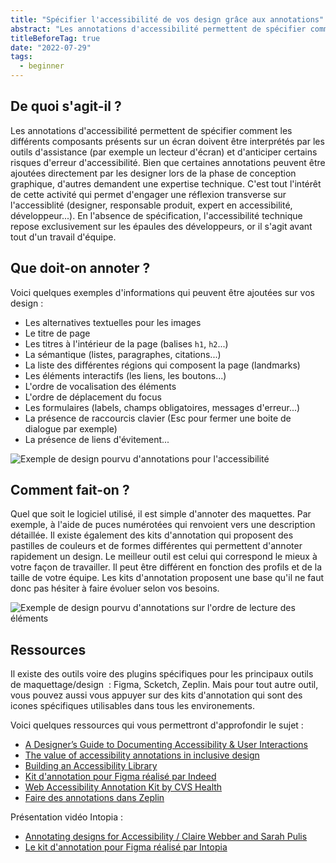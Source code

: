 ```yaml
---
title: "Spécifier l'accessibilité de vos design grâce aux annotations"
abstract: "Les annotations d'accessibilité permettent de spécifier comment les différents composants présents sur un écran doivent être interprétés par les outils d'assistance"
titleBeforeTag: true
date: "2022-07-29"
tags:
  - beginner
---
```


## De quoi s'agit-il ?

Les annotations d'accessibilité permettent de spécifier comment les différents composants présents sur un écran doivent être interprétés par les outils d'assistance (par exemple un lecteur d'écran) et d'anticiper certains risques d'erreur d'accessibilité. Bien que certaines annotations peuvent être ajoutées directement par les designer lors de la phase de conception graphique, d'autres demandent une expertise technique. C'est tout l'intérêt de cette activité qui permet d'engager une réflexion transverse sur l'accessiblité (designer, responsable produit, expert en accessibilité, développeur...). 
En l'absence de spécification, l'accessibilité technique repose exclusivement sur les épaules des développeurs, or il s'agit avant tout d'un travail d'équipe.

## Que doit-on annoter ?

Voici quelques exemples d'informations qui peuvent être ajoutées sur vos design&nbsp;: 
- Les alternatives textuelles pour les images
- Le titre de page
- Les titres à l'intérieur de la page (balises `h1`, `h2`...)
- La sémantique (listes, paragraphes, citations...)
- La liste des différentes régions qui composent la page (landmarks)
- Les éléments interactifs (les liens, les boutons...)
- L'ordre de vocalisation des éléments
- L'ordre de déplacement du focus
- Les formulaires (labels, champs obligatoires, messages d'erreur...)
- La présence de raccourcis clavier (Esc pour fermer une boite de dialogue par exemple)
- La présence de liens d'évitement...

<img src="../images/annotations/exemple.png" alt="Exemple de design pourvu d'annotations pour l'accessibilité" title="Exemple de design pourvu d'annotations pour l'accessibilité" class="img-fluid">


## Comment fait-on ?

Quel que soit le logiciel utilisé, il est simple d'annoter des maquettes. Par exemple, à l'aide de puces numérotées qui renvoient vers une description détaillée. Il existe également des kits d'annotation qui proposent des pastilles de couleurs et de formes différentes qui permettent d'annoter rapidement un design. Le meilleur outil est celui qui correspond le mieux à votre façon de travailler. Il peut être différent en fonction des profils et de la taille de votre équipe. Les kits d'annotation proposent une base qu'il ne faut donc pas hésiter à faire évoluer selon vos besoins.

<img src="../images/annotations/ordre de lecture.png" alt="Exemple de design pourvu d'annotations sur l'ordre de lecture des éléments" title="Exemple de design pourvu d'annotations sur l'ordre de lecture des éléments" class="img-fluid">


## Ressources

Il existe des outils voire des plugins spécifiques pour les principaux outils de maquettage/design&nbsp; : Figma, Scketch, Zeplin.
Mais pour tout autre outil, vous pouvez aussi vous appuyer sur des kits d'annotation qui sont des icones spécifiques utilisables dans tous les environements.

Voici quelques ressources qui vous permettront d'approfondir le sujet&nbsp;: 
- <a href="https://stephaniewalter.design/blog/a-designers-guide-to-documenting-accessibility-user-interactions/" lang="en" hreflang="en">A Designer’s Guide to Documenting Accessibility & User Interactions</a>
- <a href="https://tangible.is/en/thinking/2024/10/the-value-of-accessibility-annotations-in-inclusive-design" lang="en" hreflang="en">The value of accessibility annotations in inclusive design</a>
- <a lang="en" hreflang="en" href="https://medium.com/indeed-design/building-an-accessibility-library-e134e9012c17">Building an Accessibility Library</a>
- <a hreflang="en" href="https://www.figma.com/community/file/953682768192596304">Kit d'annotation pour Figma réalisé par Indeed</a>
- <a hreflang="en" href="https://www.figma.com/community/file/1311421011482282592">Web Accessibility Annotation Kit by CVS Health</a>
- <a hreflang="en" href="https://blog.zeplin.io/introducing-flows-and-annotations-a-new-way-to-communicate-design-intention">Faire des annotations dans Zeplin</a>

Présentation vidéo Intopia&nbsp;:
 - <a lang="en" hreflang="en" href="https://www.youtube.com/watch?v=Y35jmpS8lQM&feature=youtu.be&ab_channel=InclusiveDesign24%23id24">Annotating designs for Accessibility / Claire Webber and Sarah Pulis</a>
 - <a hreflang="en" href="https://www.figma.com/community/file/1022394680250523675">Le kit d'annotation pour Figma réalisé par Intopia</a>

